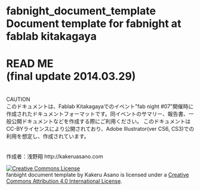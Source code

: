 fabnight_document_template
Document template for fabnight at fablab kitakagaya
==========================
READ ME<br>
(final update 2014.03.29)
==========================
<br>
CAUTION<br>
このドキュメントは、Fablab Kitakagayaでのイベント"fab night #07"開催時に作成されたドキュメントフォーマットです。同イベントのサマリー、報告書、一般公開ドキュメントなどを作成する際にご利用ください。
このドキュメントはCC-BYライセンスにより公開されており、Adobe Illustrator(ver CS6, CS3)での利用を想定し、作成されています。
<br><br><br>
作成者：浅野翔 http://kakeruasano.com


<a rel="license" href="http://creativecommons.org/licenses/by/4.0/"><img alt="Creative Commons License" style="border-width:0" src="http://i.creativecommons.org/l/by/4.0/88x31.png" /></a><br /><span xmlns:dct="http://purl.org/dc/terms/" property="dct:title">fanbight document template</span> by <span xmlns:cc="http://creativecommons.org/ns#" property="cc:attributionName">Kakeru Asano</span> is licensed under a <a rel="license" href="http://creativecommons.org/licenses/by/4.0/">Creative Commons Attribution 4.0 International License</a>.
